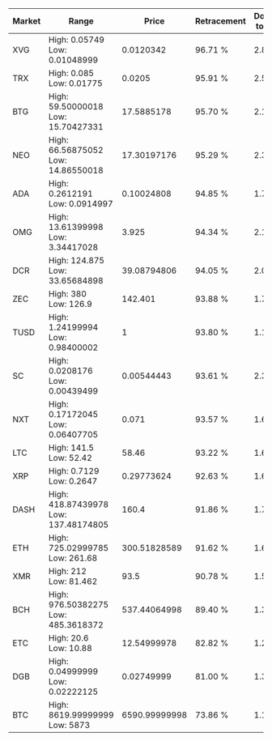 | Market | Range | Price| Retracement | Doubles to 50% |
| --- | --- | --- | --- | --- |
| XVG | High: 0.05749<br />Low: 0.01048999 | 0.0120342 | 96.71 % | 2.82 |
| TRX | High: 0.085<br />Low: 0.01775 | 0.0205 | 95.91 % | 2.51 |
| BTG | High: 59.50000018<br />Low: 15.70427331 | 17.5885178 | 95.70 % | 2.14 |
| NEO | High: 66.56875052<br />Low: 14.86550018 | 17.30197176 | 95.29 % | 2.35 |
| ADA | High: 0.2612191<br />Low: 0.0914997 | 0.10024808 | 94.85 % | 1.76 |
| OMG | High: 13.61399998<br />Low: 3.34417028 | 3.925 | 94.34 % | 2.16 |
| DCR | High: 124.875<br />Low: 33.65684898 | 39.08794806 | 94.05 % | 2.03 |
| ZEC | High: 380<br />Low: 126.9 | 142.401 | 93.88 % | 1.78 |
| TUSD | High: 1.24199994<br />Low: 0.98400002 | 1 | 93.80 % | 1.11 |
| SC | High: 0.0208176<br />Low: 0.00439499 | 0.00544443 | 93.61 % | 2.32 |
| NXT | High: 0.17172045<br />Low: 0.06407705 | 0.071 | 93.57 % | 1.66 |
| LTC | High: 141.5<br />Low: 52.42 | 58.46 | 93.22 % | 1.66 |
| XRP | High: 0.7129<br />Low: 0.2647 | 0.29773624 | 92.63 % | 1.64 |
| DASH | High: 418.87439978<br />Low: 137.48174805 | 160.4 | 91.86 % | 1.73 |
| ETH | High: 725.02999785<br />Low: 261.68 | 300.51828589 | 91.62 % | 1.64 |
| XMR | High: 212<br />Low: 81.462 | 93.5 | 90.78 % | 1.57 |
| BCH | High: 976.50382275<br />Low: 485.3618372 | 537.44064998 | 89.40 % | 1.36 |
| ETC | High: 20.6<br />Low: 10.88 | 12.54999978 | 82.82 % | 1.25 |
| DGB | High: 0.04999999<br />Low: 0.02222125 | 0.02749999 | 81.00 % | 1.31 |
| BTC | High: 8619.99999999<br />Low: 5873 | 6590.99999998 | 73.86 % | 1.10 |
